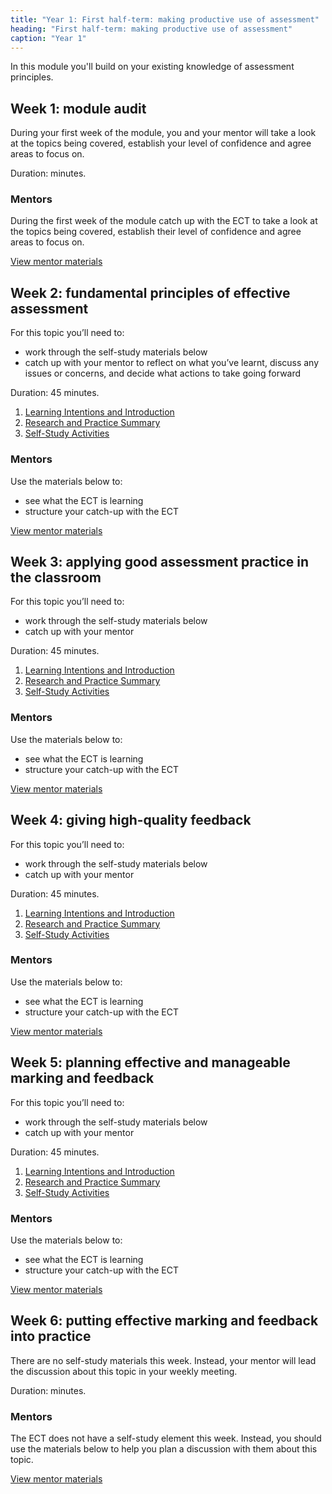 ```yaml
---
title: "Year 1: First half-term: making productive use of assessment"
heading: "First half-term: making productive use of assessment"
caption: "Year 1"
---
```


In this module you'll build on your existing knowledge of assessment principles.

## Week 1: module audit

During your first week of the module, you and your mentor will take a look at the topics being covered, establish your level of confidence and agree areas to focus on.

Duration: minutes.

### Mentors

During the first week of the module catch up with the ECT to take a look at the topics being covered, establish their level of confidence and agree areas to focus on.

[View mentor materials](/ucl/year-1-making-productive-use-of-assessment/summer-week-1-mentor-materials)

## Week 2: fundamental principles of effective assessment

For this topic you’ll need to:

- work through the self-study materials below
- catch up with your mentor to reflect on what you’ve learnt, discuss any issues or concerns, and decide what actions to take going forward

Duration: 45 minutes.

1. [Learning Intentions and Introduction](/ucl/year-1-making-productive-use-of-assessment/summer-week-2-ect-learning-intentions-and-introduction)
2. [Research and Practice Summary](/ucl/year-1-making-productive-use-of-assessment/summer-week-2-ect-research-and-practice-summary)
3. [Self-Study Activities](/ucl/year-1-making-productive-use-of-assessment/summer-week-2-ect-self-study-activities)

### Mentors

Use the materials below to:

- see what the ECT is learning
- structure your catch-up with the ECT

[View mentor materials](/ucl/year-1-making-productive-use-of-assessment/summer-week-2-mentor-materials)

## Week 3: applying good assessment practice in the classroom

For this topic you’ll need to:

- work through the self-study materials below
- catch up with your mentor

Duration: 45 minutes.

1. [Learning Intentions and Introduction](/ucl/year-1-making-productive-use-of-assessment/summer-week-3-ect-learning-intentions-and-introduction)
2. [Research and Practice Summary](/ucl/year-1-making-productive-use-of-assessment/summer-week-3-ect-research-and-practice-summary)
3. [Self-Study Activities](/ucl/year-1-making-productive-use-of-assessment/summer-week-3-ect-self-study-activities)

### Mentors

Use the materials below to:

- see what the ECT is learning
- structure your catch-up with the ECT

[View mentor materials](/ucl/year-1-making-productive-use-of-assessment/summer-week-3-mentor-materials)

## Week 4: giving high-quality feedback

For this topic you’ll need to:

- work through the self-study materials below
- catch up with your mentor

Duration: 45 minutes.

1. [Learning Intentions and Introduction](/ucl/year-1-making-productive-use-of-assessment/summer-week-4-ect-learning-intentions-and-introduction)
2. [Research and Practice Summary](/ucl/year-1-making-productive-use-of-assessment/summer-week-4-ect-research-and-practice-summary)
3. [Self-Study Activities](/ucl/year-1-making-productive-use-of-assessment/summer-week-4-ect-self-study-activities)

### Mentors

Use the materials below to:

- see what the ECT is learning
- structure your catch-up with the ECT

[View mentor materials](/ucl/year-1-making-productive-use-of-assessment/summer-week-4-mentor-materials)

## Week 5: planning effective and manageable marking and feedback

For this topic you’ll need to:

- work through the self-study materials below
- catch up with your mentor

Duration: 45 minutes.

1. [Learning Intentions and Introduction](/ucl/year-1-making-productive-use-of-assessment/summer-week-5-ect-learning-intentions-and-introduction)
2. [Research and Practice Summary](/ucl/year-1-making-productive-use-of-assessment/summer-week-5-ect-research-and-practice-summary)
3. [Self-Study Activities](/ucl/year-1-making-productive-use-of-assessment/summer-week-5-ect-self-study-activities)

### Mentors

Use the materials below to:

- see what the ECT is learning
- structure your catch-up with the ECT

[View mentor materials](/ucl/year-1-making-productive-use-of-assessment/summer-week-5-mentor-materials)

## Week 6: putting effective marking and feedback into practice

There are no self-study materials this week. Instead, your mentor will lead the discussion about this topic in your weekly meeting.

Duration: minutes.

### Mentors

The ECT does not have a self-study element this week. Instead, you should use the materials below to help you plan a discussion with them about this topic.

[View mentor materials](/ucl/year-1-making-productive-use-of-assessment/summer-week-6-mentor-materials)
